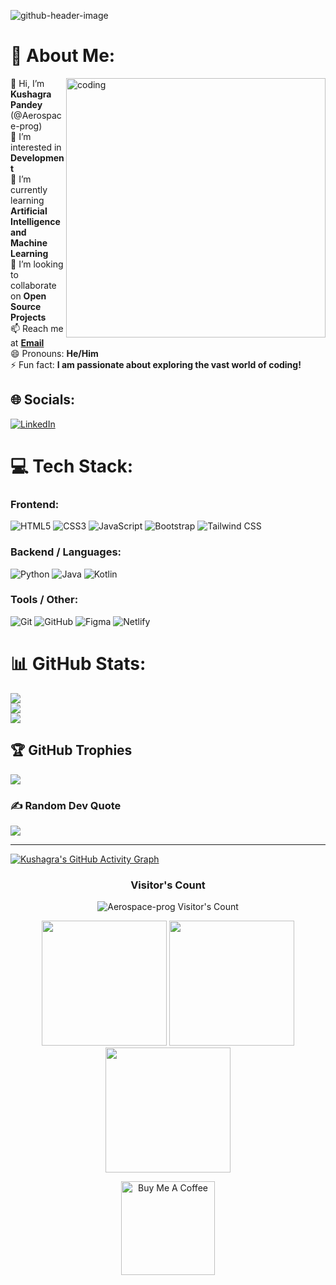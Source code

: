 ![github-header-image](https://github.com/user-attachments/assets/9619cc50-a1e8-4d46-abd2-ce953afe2238)

# 💫 About Me:
<img align="right" alt="coding" width="415" src="https://user-images.githubusercontent.com/74038190/225813708-98b745f2-7d22-48cf-9150-083f1b00d6c9.gif">

👋 Hi, I’m **Kushagra Pandey** (@Aerospace-prog)  
👀 I’m interested in **Development**  
🌱 I’m currently learning **Artificial Intelligence and Machine Learning**  
💞️ I’m looking to collaborate on **Open Source Projects**  
📫 Reach me at **[Email](mailto:kushagra22.aug@gmail.com)**  
😄 Pronouns: **He/Him**  
⚡ Fun fact: **I am passionate about exploring the vast world of coding!**  

## 🌐 **Socials:**
[![LinkedIn](https://img.shields.io/badge/LinkedIn-0A66C2?style=for-the-badge&logo=linkedin&logoColor=white)](https://linkedin.com/in/kushagra-pandey22)  

# 💻 **Tech Stack:**

### **Frontend:**
![HTML5](https://img.shields.io/badge/HTML5-E34F26?style=for-the-badge&logo=html5&logoColor=white) 
![CSS3](https://img.shields.io/badge/CSS3-1572B6?style=for-the-badge&logo=css3&logoColor=white) 
![JavaScript](https://img.shields.io/badge/JavaScript-000000?style=for-the-badge&logo=javascript&logoColor=F7DF1E) 
![Bootstrap](https://img.shields.io/badge/Bootstrap-7952B3?style=for-the-badge&logo=bootstrap&logoColor=white) 
![Tailwind CSS](https://img.shields.io/badge/TailwindCSS-0F172A?style=for-the-badge&logo=tailwindcss&logoColor=38BDF8)  

### **Backend / Languages:**
![Python](https://img.shields.io/badge/Python-3670A0?style=for-the-badge&logo=python&logoColor=ffdd54) 
![Java](https://img.shields.io/badge/Java-ED8B00?style=for-the-badge&logo=openjdk&logoColor=white) 
![Kotlin](https://img.shields.io/badge/Kotlin-7F52FF?style=for-the-badge&logo=kotlin&logoColor=white)  

### **Tools / Other:**
![Git](https://img.shields.io/badge/Git-F05033?style=for-the-badge&logo=git&logoColor=white) 
![GitHub](https://img.shields.io/badge/GitHub-181717?style=for-the-badge&logo=github&logoColor=white) 
![Figma](https://img.shields.io/badge/Figma-F24E1E?style=for-the-badge&logo=figma&logoColor=white) 
![Netlify](https://img.shields.io/badge/Netlify-00C7B7?style=for-the-badge&logo=netlify&logoColor=white)  

# 📊 **GitHub Stats:**
![](https://github-readme-stats.vercel.app/api?username=Aerospace-prog&theme=monokai&hide_border=false&include_all_commits=true&count_private=false&cache_seconds=7200)  
![](https://github-readme-streak-stats.herokuapp.com/?user=Aerospace-prog&theme=monokai&hide_border=false&cache_seconds=7200)  
![](https://github-readme-stats.vercel.app/api/top-langs/?username=Aerospace-prog&theme=monokai&hide_border=false&include_all_commits=true&count_private=true&layout=compact)  

## 🏆 **GitHub Trophies**
![](https://github-profile-trophy.vercel.app/?username=Aerospace-prog&theme=radical&no-frame=false&no-bg=false&margin-w=4)  

### ✍️ **Random Dev Quote**
![](https://quotes-github-readme.vercel.app/api?type=horizontal&theme=tokyonight)  

---
[![Kushagra's GitHub Activity Graph](https://github-readme-activity-graph.vercel.app/graph?username=Aerospace-prog&bg_color=1F222E&color=F8D866&line=F85D7F&point=FFFFFF&area=true&hide_border=true)](https://github.com/Aerospace-prog/github-readme-activity-graph)  

<h3 align="center">Visitor's Count</h3>  
<p align="center"><img src="https://profile-counter.glitch.me/{Aerospace-prog}/count.svg/" alt="Aerospace-prog Visitor's Count" /></p>  

<div align="center">
  <img src="https://user-images.githubusercontent.com/74038190/213866269-5d00981c-7c98-46d7-8a8e-16f462f15227.gif" width="200" />
  <img src="https://user-images.githubusercontent.com/74038190/213866269-5d00981c-7c98-46d7-8a8e-16f462f15227.gif" width="200" />
  <img src="https://user-images.githubusercontent.com/74038190/213866269-5d00981c-7c98-46d7-8a8e-16f462f15227.gif" width="200" />
</div>

<p align="center">
  <a href="https://www.buymeacoffee.com/Aerospace.prog" target="_blank">
    <img src="https://cdn.buymeacoffee.com/buttons/v2/default-yellow.png" alt="Buy Me A Coffee" width="150">
  </a>
</p>
